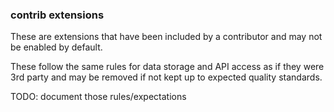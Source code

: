 ### contrib extensions

These are extensions that have been included by a contributor and may not be enabled by default.

These follow the same rules for data storage and API access
as if they were 3rd party and may be removed if not kept up to expected quality standards.

TODO: document those rules/expectations